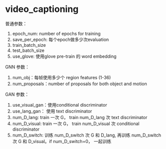 # video_captioning
普通参数：
1. epoch_num: number of epochs for training
2. save_per_epoch: 每个epoch做多少次evaluation
3. train_batch_size
4. test_batch_size
5. use_glove: 使用glove pre-train 的 word embedding

GNN 参数：
1. num_obj：每帧使用多少个 region features (1-36)
2. num_proposals：number of proposals for both object and motion

GAN 参数：
1. use_visual_gan：使用conditional discriminator
2. use_lang_gan： 使用 text discriminator
3. num_D_lang: train 一次 G， train num_D_lang 次 text discriminator
4. num_D_visual: train 一次 G， train num_D_visual 次 conditional discriminator
5. num_D_switch: 训练 num_D_switch 次 G 和 D_lang, 再训练 num_D_switch 次 G 和 D_visual。if num_D_switch=0， 一起训练
